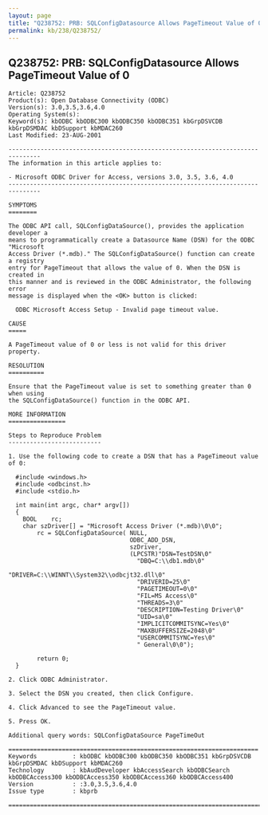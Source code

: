 ```yaml
---
layout: page
title: "Q238752: PRB: SQLConfigDatasource Allows PageTimeout Value of 0"
permalink: kb/238/Q238752/
---
```


## Q238752: PRB: SQLConfigDatasource Allows PageTimeout Value of 0

	Article: Q238752
	Product(s): Open Database Connectivity (ODBC)
	Version(s): 3.0,3.5,3.6,4.0
	Operating System(s): 
	Keyword(s): kbODBC kbODBC300 kbODBC350 kbODBC351 kbGrpDSVCDB kbGrpDSMDAC kbDSupport kbMDAC260
	Last Modified: 23-AUG-2001
	
	-------------------------------------------------------------------------------
	The information in this article applies to:
	
	- Microsoft ODBC Driver for Access, versions 3.0, 3.5, 3.6, 4.0 
	-------------------------------------------------------------------------------
	
	SYMPTOMS
	========
	
	The ODBC API call, SQLConfigDataSource(), provides the application developer a
	means to programmatically create a Datasource Name (DSN) for the ODBC "Microsoft
	Access Driver (*.mdb)." The SQLConfigDataSource() function can create a registry
	entry for PageTimeout that allows the value of 0. When the DSN is created in
	this manner and is reviewed in the ODBC Administrator, the following error
	message is displayed when the <OK> button is clicked:
	
	  ODBC Microsoft Access Setup - Invalid page timeout value.
	
	CAUSE
	=====
	
	A PageTimeout value of 0 or less is not valid for this driver property.
	
	RESOLUTION
	==========
	
	Ensure that the PageTimeout value is set to something greater than 0 when using
	the SQLConfigDataSource() function in the ODBC API.
	
	MORE INFORMATION
	================
	
	Steps to Reproduce Problem
	--------------------------
	
	1. Use the following code to create a DSN that has a PageTimeout value of 0:
	
	  #include <windows.h>
	  #include <odbcinst.h>
	  #include <stdio.h>
	
	  int main(int argc, char* argv[])
	  {
	  	BOOL	rc;
	  	char szDriver[] = "Microsoft Access Driver (*.mdb)\0\0";
	  		rc = SQLConfigDataSource( NULL, 
	  								  ODBC_ADD_DSN, 
	  								  szDriver, 
	  								  (LPCSTR)"DSN=TestDSN\0" 
	  									"DBQ=C:\\db1.mdb\0" 
	  									"DRIVER=C:\\WINNT\\System32\\odbcjt32.dll\0" 
	  									"DRIVERID=25\0" 
	  									"PAGETIMEOUT=0\0" 
	  									"FIL=MS Access\0"
	  									"THREADS=3\0"
	  									"DESCRIPTION=Testing Driver\0" 
	  									"UID=sa\0" 
	  									"IMPLICITCOMMITSYNC=Yes\0"
	  									"MAXBUFFERSIZE=2048\0" 
	  									"USERCOMMITSYNC=Yes\0" 
	  									" General\0\0");
	  	   
	  		return 0;
	  }
	
	2. Click ODBC Administrator.
	
	3. Select the DSN you created, then click Configure.
	
	4. Click Advanced to see the PageTimeout value.
	
	5. Press OK.
	
	Additional query words: SQLConfigDataSource PageTimeOut
	
	======================================================================
	Keywords          : kbODBC kbODBC300 kbODBC350 kbODBC351 kbGrpDSVCDB kbGrpDSMDAC kbDSupport kbMDAC260 
	Technology        : kbAudDeveloper kbAccessSearch kbODBCSearch kbODBCAccess300 kbODBCAccess350 kbODBCAccess360 kbODBCAccess400
	Version           : :3.0,3.5,3.6,4.0
	Issue type        : kbprb
	
	=============================================================================
	
